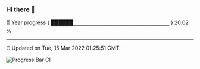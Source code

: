### Hi there 👋

⏳ Year progress { ██████▁▁▁▁▁▁▁▁▁▁▁▁▁▁▁▁▁▁▁▁▁▁▁▁ } 20.02 %

---

⏰ Updated on Tue, 15 Mar 2022 01:25:51 GMT

![Progress Bar CI](https://github.com/ZhaoGui/ZhaoGui/workflows/Progress%20Bar%20CI/badge.svg)
